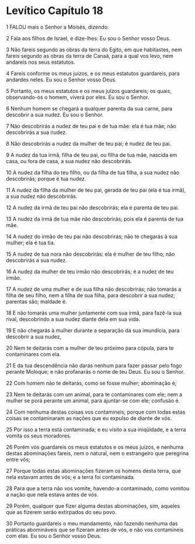 # Levítico Capítulo 18

1	FALOU mais o Senhor a Moisés, dizendo:

2	Fala aos filhos de Israel, e dize-lhes: Eu sou o Senhor vosso Deus.

3	Não fareis segundo as obras da terra do Egito, em que habitastes, nem fareis segundo as obras da terra de Canaã, para a qual vos levo, nem andareis nos seus estatutos.

4	Fareis conforme os meus juízos, e os meus estatutos guardareis, para andardes neles. Eu sou o Senhor vosso Deus.

5	Portanto, os meus estatutos e os meus juízos guardareis; os quais, observando-os o homem, viverá por eles. Eu sou o Senhor.

6	Nenhum homem se chegará a qualquer parenta da sua carne, para descobrir a sua nudez. Eu sou o Senhor.

7	Não descobrirás a nudez de teu pai e de tua mãe: ela é tua mãe; não descobrirás a sua nudez.

8	Não descobrirás a nudez da mulher de teu pai; é nudez de teu pai.

9	A nudez da tua irmã, filha de teu pai, ou filha de tua mãe, nascida em casa, ou fora de casa, a sua nudez não descobrirás.

10	A nudez da filha do teu filho, ou da filha de tua filha, a sua nudez não descobrirás; porque é tua nudez.

11	A nudez da filha da mulher de teu pai, gerada de teu pai (ela é tua irmã), a sua nudez não descobrirás.

12	A nudez da irmã de teu pai não descobrirás; ela é parenta de teu pai.

13	A nudez da irmã de tua mãe não descobrirás; pois ela é parenta de tua mãe.

14	A nudez do irmão de teu pai não descobrirás; não te chegarás à sua mulher; ela é tua tia.

15	A nudez de tua nora não descobrirás: ela é mulher de teu filho; não descobrirás a sua nudez.

16	A nudez da mulher de teu irmão não descobrirás; é a nudez de teu irmão.

17	A nudez de uma mulher e de sua filha não descobrirás; não tomarás a filha de seu filho, nem a filha de sua filha, para descobrir a sua nudez; parentas são; maldade é.

18	E não tomarás uma mulher juntamente com sua irmã, para fazê-la sua rival, descobrindo a sua nudez diante dela em sua vida.

19	E não chegarás à mulher durante a separação da sua imundícia, para descobrir a sua nudez,

20	Nem te deitarás com a mulher de teu próximo para cópula, para te contaminares com ela.

21	E da tua descendência não darás nenhum para fazer passar pelo fogo perante Moloque; e não profanarás o nome de teu Deus. Eu sou o Senhor.

22	Com homem não te deitarás, como se fosse mulher; abominação é;

23	Nem te deitarás com um animal, para te contaminares com ele; nem a mulher se porá perante um animal, para ajuntar-se com ele; confusão é.

24	Com nenhuma destas coisas vos contamineis; porque com todas estas coisas se contaminaram as nações que eu expulso de diante de vós.

25	Por isso a terra está contaminada; e eu visito a sua iniqüidade, e a terra vomita os seus moradores.

26	Porém vós guardareis os meus estatutos e os meus juízos, e nenhuma destas abominações fareis, nem o natural, nem o estrangeiro que peregrina entre vós;

27	Porque todas estas abominações fizeram os homens desta terra, que nela estavam antes de vós; e a terra foi contaminada.

28	Para que a terra não vos vomite, havendo-a contaminado, como vomitou a nação que nela estava antes de vós.

29	Porém, qualquer que fizer alguma destas abominações, sim, aqueles que as fizerem serão extirpados do seu povo.

30	Portanto guardareis o meu mandamento, não fazendo nenhuma das práticas abomináveis que se fizeram antes de vós, e não vos contamineis com elas. Eu sou o Senhor vosso Deus.

